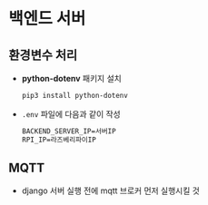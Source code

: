 # 백엔드 서버

## 환경변수 처리

- **python-dotenv** 패키지 설치

  ```sh
  pip3 install python-dotenv
  ```

- `.env` 파일에 다음과 같이 작성

  ```txt
  BACKEND_SERVER_IP=서버IP
  RPI_IP=라즈베리파이IP
  ```

## MQTT

- django 서버 실행 전에 mqtt 브로커 먼저 실행시킬 것
